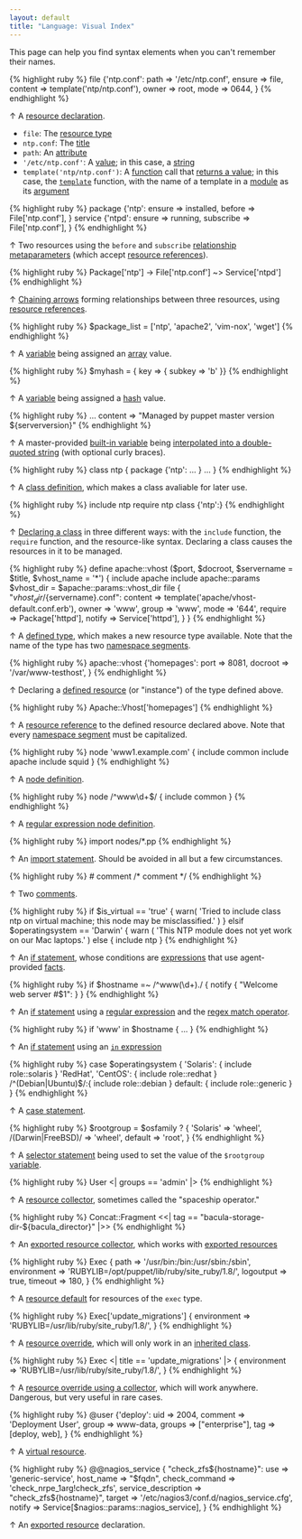 ```yaml
---
layout: default
title: "Language: Visual Index"
---
```



[resource]: ./lang_resources.html
[type]: ./lang_resources.html#type
[title]: ./lang_resources.html#title
[attribute]: ./lang_resources.html#attributes
[value]: ./lang_resources.html#attributes
[string]: ./lang_datatypes.html#strings
[function]: ./lang_functions.html
[rvalue]: ./lang_functions.html#behavior
[template_func]: /guides/templating.html
[module]: modules_fundamentals.html
[argument]: ./lang_functions.html#arguments
[relationship_meta]: ./lang_relationships.html#relationship-metaparameters
[refs]: ./lang_datatypes.html#resource-references
[chaining]: ./lang_relationships.html#chaining-arrows
[variable]: ./lang_variables.html
[array]: ./lang_datatypes.html#arrays
[hash]: ./lang_datatypes.html#hashes
[interpolation]: ./lang_datatypes.html#variable-interpolation
[class_def]: ./lang_classes.html#defining-a-class
[class_decl]: ./lang_classes.html#defining-a-class
[defined_type]: ./lang_defined_types.html
[namespace]: ./lang_namespaces.html
[defined_resource]: ./lang_defined_types.html#declaring-an-instance
[node]: ./lang_node_definitions.html
[regex_node]: ./lang_node_definitions.html#regular-expression-names
[import]: ./lang_import.html
[comments]: ./lang_comments.html
[if]: ./lang_conditional.html#if-statements
[expressions]: ./lang_expressions.html
[built_in]: ./lang_variables.html#facts-and-built-in-variables
[facts]: ./lang_variables.html#facts
[regex]: ./lang_datatypes.html#regular-expressions
[regex_match]: ./lang_expressions.html#regex-match
[in]: ./lang_expressions.html#in
[case]: ./lang_conditional.html#case-statements
[selector]: ./lang_conditional.html#selectors
[collector]: ./lang_collectors.html
[export_collector]: ./lang_collectors.html#exported-resource-collectors
[export]: ./lang_exported.html
[defaults]: ./lang_defaults.html
[override]: ./lang_classes.html#overriding-resource-attributes
[inherits]: ./lang_classes.html#inheritance
[coll_override]: ./lang_resources.html#amending-attributes-with-a-collector
[virtual]: ./lang_virtual.html

This page can help you find syntax elements when you can't remember their names.


{% highlight ruby %}
    file {'ntp.conf':
      path    => '/etc/ntp.conf',
      ensure  => file,
      content => template('ntp/ntp.conf'),
      owner   => root,
      mode    => 0644,
    }
{% endhighlight %}

↑ A [resource declaration][resource].

* `file`: The [resource type][type]
* `ntp.conf`: The [title][]
* `path`: An [attribute][]
* `'/etc/ntp.conf'`: A [value][]; in this case, a [string][]
* `template('ntp/ntp.conf')`: A [function][] call that [returns a value][rvalue]; in this case, the [`template`][template_func] function, with the name of a template in a [module][] as its [argument][]

{% highlight ruby %}
    package {'ntp':
      ensure => installed,
      before => File['ntp.conf'],
    }
    service {'ntpd': 
      ensure    => running,
      subscribe => File['ntp.conf'],
    }
{% endhighlight %}

↑ Two resources using the `before` and `subscribe` [relationship metaparameters][relationship_meta] (which accept [resource references][refs]).

{% highlight ruby %}
    Package['ntp'] -> File['ntp.conf'] ~> Service['ntpd']
{% endhighlight %}

↑ [Chaining arrows][chaining] forming relationships between three resources, using [resource references][refs].

{% highlight ruby %}
    $package_list = ['ntp', 'apache2', 'vim-nox', 'wget']
{% endhighlight %}

↑ A [variable][] being assigned an [array][] value.

{% highlight ruby %}
    $myhash = { key => { subkey => 'b' }}
{% endhighlight %}

↑ A [variable][] being assigned a [hash][] value.

{% highlight ruby %}
    ...
    content => "Managed by puppet master version ${serverversion}"
{% endhighlight %}

↑ A master-provided [built-in variable][built_in] being [interpolated into a double-quoted string][interpolation] (with optional curly braces).


{% highlight ruby %}
    class ntp {
      package {'ntp':
        ...
      }
      ...
    }
{% endhighlight %}

↑ A [class definition][class_def], which makes a class avaliable for later use.

{% highlight ruby %}
    include ntp
    require ntp
    class {'ntp':}
{% endhighlight %}

↑ [Declaring a class][class_decl] in three different ways: with the `include` function, the `require` function, and the resource-like syntax. Declaring a class causes the resources in it to be managed. 


{% highlight ruby %}
    define apache::vhost ($port, $docroot, $servername = $title, $vhost_name = '*') {
      include apache
      include apache::params
      $vhost_dir = $apache::params::vhost_dir
      file { "${vhost_dir}/${servername}.conf":
          content => template('apache/vhost-default.conf.erb'), 
          owner   => 'www',
          group   => 'www',
          mode    => '644',
          require => Package['httpd'],
          notify  => Service['httpd'],
      }
    }
{% endhighlight %}

↑ A [defined type][defined_type], which makes a new resource type available. Note that the name of the type has two [namespace segments][namespace].

{% highlight ruby %}
    apache::vhost {'homepages':
      port    => 8081,
      docroot => '/var/www-testhost',
    }
{% endhighlight %}

↑ Declaring a [defined resource][defined_resource] (or "instance") of the type defined above. 

{% highlight ruby %}
    Apache::Vhost['homepages']
{% endhighlight %}

↑ A [resource reference][refs] to the defined resource declared above. Note that every [namespace segment][namespace] must be capitalized.

{% highlight ruby %}
    node 'www1.example.com' {
      include common
      include apache
      include squid
    }
{% endhighlight %}

↑ A [node definition][node].

{% highlight ruby %}
    node /^www\d+$/ {
      include common
    }
{% endhighlight %}

↑ A [regular expression node definition][regex_node].

{% highlight ruby %}
    import nodes/*.pp
{% endhighlight %}

↑ An [import statement][import]. Should be avoided in all but a few circumstances.

{% highlight ruby %}
    # comment
    /* comment */
{% endhighlight %}

↑ Two [comments][].


{% highlight ruby %}
    if $is_virtual == 'true' {
      warn( 'Tried to include class ntp on virtual machine; this node may be misclassified.' )
    }
    elsif $operatingsystem == 'Darwin' {
      warn ( 'This NTP module does not yet work on our Mac laptops.' )
    else {
      include ntp
    }
{% endhighlight %}

↑ An [if statement][if], whose conditions are [expressions][] that use agent-provided [facts][].


{% highlight ruby %}
    if $hostname =~ /^www(\d+)\./ {
      notify { "Welcome web server #$1": }
    }
{% endhighlight %}

↑ An [if statement][if] using a [regular expression][regex] and the [regex match operator][regex_match]. 

{% highlight ruby %}
    if 'www' in $hostname {
      ...
    }
{% endhighlight %}

↑ An [if statement][if] using an [`in` expression][in]

{% highlight ruby %}
    case $operatingsystem {
      'Solaris':          { include role::solaris }
      'RedHat', 'CentOS': { include role::redhat  }
      /^(Debian|Ubuntu)$/:{ include role::debian  }
      default:            { include role::generic }
    }
{% endhighlight %}

↑ A [case statement][case].

{% highlight ruby %}
    $rootgroup = $osfamily ? {
        'Solaris'          => 'wheel',
        /(Darwin|FreeBSD)/ => 'wheel',
        default            => 'root',
    }
{% endhighlight %}

↑ A [selector statement][selector] being used to set the value of the `$rootgroup` [variable][].

{% highlight ruby %}
    User <| groups == 'admin' |>
{% endhighlight %}

↑ A [resource collector][collector], sometimes called the "spaceship operator."

{% highlight ruby %}
    Concat::Fragment <<| tag == "bacula-storage-dir-${bacula_director}" |>>
{% endhighlight %}

↑ An [exported resource collector][export_collector], which works with [exported resources][export]

{% highlight ruby %}
    Exec { 
      path        => '/usr/bin:/bin:/usr/sbin:/sbin',
      environment => 'RUBYLIB=/opt/puppet/lib/ruby/site_ruby/1.8/',
      logoutput   => true,
      timeout     => 180,
    }
{% endhighlight %}

↑ A [resource default][defaults] for resources of the `exec` type.

{% highlight ruby %}
    Exec['update_migrations'] {
      environment => 'RUBYLIB=/usr/lib/ruby/site_ruby/1.8/',
    }
{% endhighlight %}

↑ A [resource override][override], which will only work in an [inherited class][inherits].

{% highlight ruby %}
    Exec <| title == 'update_migrations' |> {
      environment => 'RUBYLIB=/usr/lib/ruby/site_ruby/1.8/',
    }
{% endhighlight %}

↑ A [resource override using a collector][coll_override], which will work anywhere. Dangerous, but very useful in rare cases.


{% highlight ruby %}
    @user {'deploy':
      uid     => 2004,
      comment => 'Deployment User',
      group   => www-data,
      groups  => ["enterprise"],
      tag     => [deploy, web],
    }
{% endhighlight %}

↑ A [virtual resource][virtual].


{% highlight ruby %}
    @@nagios_service { "check_zfs${hostname}":
      use                 => 'generic-service',
      host_name           => "$fqdn",
      check_command       => 'check_nrpe_1arg!check_zfs',
      service_description => "check_zfs${hostname}",
      target              => '/etc/nagios3/conf.d/nagios_service.cfg',
      notify              => Service[$nagios::params::nagios_service],
    }
{% endhighlight %}

↑ An [exported resource][export] declaration.

